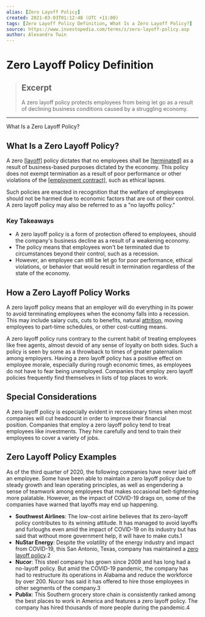 ```yaml
---
alias: [Zero Layoff Policy]
created: 2021-03-03T01:12:48 (UTC +11:00)
tags: [Zero Layoff Policy Definition, What Is a Zero Layoff Policy?]
source: https://www.investopedia.com/terms/z/zero-layoff-policy.asp
author: Alexandra Twin
---
```


# Zero Layoff Policy Definition

> ## Excerpt
> A zero layoff policy protects employees from being let go as a result of declining business conditions caused by a struggling economy.

---

What Is a Zero Layoff Policy?
## What Is a Zero Layoff Policy?

A zero [[layoff]](https://www.investopedia.com/terms/l/layoff.asp) policy dictates that no employees shall be [[terminated]](https://www.investopedia.com/terms/t/termination-employment.asp) as a result of business-based purposes dictated by the economy. This policy does not exempt termination as a result of poor performance or other violations of the [[employment contract]](https://www.investopedia.com/terms/t/terms-of-employment.asp), such as ethical lapses.

Such policies are enacted in recognition that the welfare of employees should not be harmed due to economic factors that are out of their control. A zero layoff policy may also be referred to as a "no layoffs policy."

### Key Takeaways

-   A zero layoff policy is a form of protection offered to employees, should the company's business decline as a result of a weakening economy.
-   The policy means that employees won't be terminated due to circumstances beyond their control, such as a recession.
-   However, an employee can still be let go for poor performance, ethical violations, or behavior that would result in termination regardless of the state of the economy.

## How a Zero Layoff Policy Works

A zero layoff policy means that an employer will do everything in its power to avoid terminating employees when the economy falls into a recession. This may include salary cuts, cuts to benefits, natural [attrition](https://www.investopedia.com/terms/a/attrition.asp), moving employees to part-time schedules, or other cost-cutting means.

A zero layoff policy runs contrary to the current habit of treating employees like free agents, almost devoid of any sense of loyalty on both sides. Such a policy is seen by some as a throwback to times of greater paternalism among employers. Having a zero layoff policy has a positive effect on employee morale, especially during rough economic times, as employees do not have to fear being unemployed. Companies that employ zero layoff policies frequently find themselves in lists of top places to work.

## Special Considerations

A zero layoff policy is especially evident in recessionary times when most companies will cut headcount in order to improve their financial position. Companies that employ a zero layoff policy tend to treat employees like investments. They hire carefully and tend to train their employees to cover a variety of jobs.

## Zero Layoff Policy Examples

As of the third quarter of 2020, the following companies have never laid off an employee. Some have been able to maintain a zero layoff policy due to steady growth and lean operating principles, as well as engendering a sense of teamwork among employees that makes occasional belt-tightening more palatable. However, as the impact of COVID-19 drags on, some of the companies have warned that layoffs may end up happening.

-   **Southwest Airlines**: The low-cost airline believes that its zero-layoff policy contributes to its winning attitude. It has managed to avoid layoffs and furloughs even amid the impact of COVID-19 on its industry but has said that without more government help, it will have to make cuts.1
-   **NuStar Energy**: Despite the volatility of the energy industry and impact from COVID-19, this San Antonio, Texas, company has maintained a [zero layoff policy](http://investor.nustarenergy.com/phoenix.zhtml?c=123440&p=irol-newsArticle&ID=1650552).2
-   **Nucor**: This steel company has grown since 2009 and has long had a no-layoff policy. But amid the COVID-19 pandemic, the company has had to restructure its operations in Alabama and reduce the workforce by over 200. Nucor has said it has offered to hire those employees in other segments of the company.3
-   **Publix**: This Southern grocery store chain is consistently ranked among the best places to work in America and features a zero layoff policy. The company has hired thousands of more people during the pandemic.4
